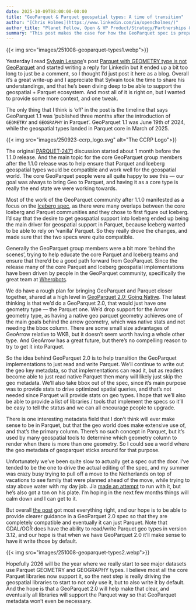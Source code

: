 ```yaml
---
date: 2025-10-09T08:00:00-00:00
title: "GeoParquet & Parquet geospatial types: A time of transition"
author: "[Chris Holmes](https://www.linkedin.com/in/opencholmes/)"
author_title: "Planet Fellow, Open & VP Product/Strategy/Partnerships & CNG Editorial Board Member"
summary: "This post makes the case for how the GeoParquet spec is preparing to phase out its own geometric format in favor of full Parquet compatibility."
---
```


{{< img src="images/251008-geoparquet-types1.webp">}}

Yesterday I read [Sylvain Lesage](https://rednegra.net/)’s post [Parquet with GEOMETRY type is not GeoParquet](https://rednegra.net/blog/20250925-parquet-with-geometry-type-is-not-geoparquet/) and started writing a reply for Linkedin but it ended up a bit too long to just be a comment, so I thought I’d just post it here as a blog. Overall it’s a great write-up and I appreciate that Sylvain took the time to share his understandings, and that he’s been diving deep to be able to support the geospatial + Parquet ecosystem. And most all of it is right on, but I wanted to provide some more context, and one tweak.

The only thing that I think is ‘off’ in the post is the timeline that says GeoParquet 1.1 was ‘published three months after the introduction of `GEOMETRY` and `GEOGRAPHY` in Parquet’. GeoParquet 1.1 was June 19th of 2024, while the geospatial types landed in Parquet core in March of 2025.

{{< img src="images/250923-ccrp_logo.svg" alt="The CCRP Logo">}}

The original [PARQUET-2471](https://github.com/apache/parquet-format/pull/240) discussion started about 1 month before the 1.1.0 release. And the main topic for the core GeoParquet group members after the 1.1.0 release was to help ensure that Parquet and Iceberg geospatial types would be compatible and work well for the geospatial world. The core GeoParquet people were all quite happy to see this — our goal was always to bring Geo to Parquet, and having it as a core type is really the end state we were working towards.

Most of the work of the GeoParquet community after 1.1.0 manifested as a focus on the [Iceberg spec](https://medium.com/data-engineering-with-dremio/introducing-apache-iceberg-1-9-0-native-geospatial-support-enhanced-row-lineage-and-more-dead8950d391), as there were many overlaps between the core Iceberg and Parquet communities and they chose to first figure out Iceberg. I’d say that the desire to get geospatial support into Iceberg ended up being the main driver for geospatial support in Parquet, because Iceberg wanted to be able to rely on ‘vanilla’ Parquet. So they really drove the changes, and made sure that the two specs were quite compatible.

Generally the GeoParquet group members were a bit more ‘behind the scenes’, trying to help educate the core Parquet and Iceberg teams and ensure that there’d be a good path forward from GeoParquet. Since the release many of the core Parquet and Iceberg geospatial implementations have been driven by people in the GeoParquet community, specifically the great team at [Wherobots](https://wherobots.com).

We do have a rough plan for bringing GeoParquet and Parquet closer together, shared at a high level in [GeoParquet 2.0: Going Native](https://cloudnativegeo.org/blog/2025/02/geoparquet-2.0-going-native). The latest thinking is that we’d do a GeoParquet 2.0, that would just have one geometry type — the Parquet one. We’d drop support for the Arrow geometry type, as having a native geo parquet geometry achieves one of the main goals behind the arrow geometry, which was native stats and not needing the bbox column. There are some small size advantages of GeoArrow relative to WKB, but it doesn’t seem worth having a whole other type. And GeoArrow has a great future, but there’s no compelling reason to try to get it into Parquet.

So the idea behind GeoParquet 2.0 is to help transition the GeoParquet implementations to just read and write Parquet. We’ll continue to write out the geo key metadata, so that implementations can read it, but as readers become able to just read native Parquet then many will likely just skip the geo metadata. We’ll also take bbox out of the spec, since it’s main purpose was to provide stats to drive optimized spatial queries, and that’s not needed since Parquet will provide stats on geo types. I hope that we’ll also be able to provide a list of libraries / tools that implement the specs so it’ll be easy to tell the status and we can all encourage people to upgrade.

There is one interesting metadata field that I don’t think will ever make sense to be in Parquet, but that the geo world does make extensive use of, and that’s the primary column. There’s no such concept in Parquet, but it’s used by many geospatial tools to determine which geometry column to render when there is more than one geometry. So I could see a world where the geo metadata of geoparquet sticks around for that purpose.

Unfortunately we’ve been quite slow to actually get a spec out the door. I’ve tended to be the one to drive the actual editing of the spec, and my summer was crazy busy trying to pull off a move to the Netherlands on top of vacations to see family that were planned ahead of the move, while trying to stay above water with my day job. Jia [made an attempt](https://github.com/opengeospatial/geoparquet/issues/274) to run with it, but he’s also got a ton on his plate. I’m hoping in the next few months things will calm down and I can get to it.

But overall [the post](https://rednegra.net/blog/20250925-parquet-with-geometry-type-is-not-geoparquet) got most everything right, and our hope is to be able to provide clearer guidance in a GeoParquet 2.0 spec so that they are completely compatible and eventually it can just Parquet. Note that GDAL/OGR does have the ability to read/write Parquet geo types in version 3.12, and our hope is that when we have GeoParquet 2.0 it’ll make sense to have it write those by default.

{{< img src="images/251008-geoparquet-types2.webp">}}

Hopefully 2026 will be the year where we really start to see major datasets use Parquet GEOMETRY and GEOGRAPHY types. I believe most all the core Parquet libraries now support it, so the next step is really driving the geospatial libraries to start to not only use it, but to also write it by default. And the hope is that a GeoParquet 2.0 will help make that clear, and eventually all libraries will support the Parquet way so that GeoParquet metadata won’t even be necessary.
